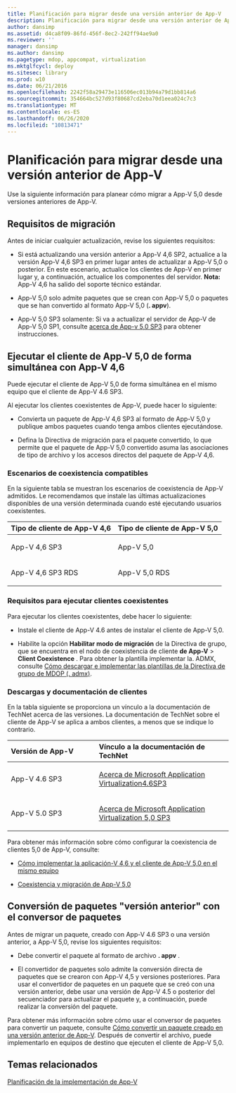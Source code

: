 ```yaml
---
title: Planificación para migrar desde una versión anterior de App-V
description: Planificación para migrar desde una versión anterior de App-V
author: dansimp
ms.assetid: d4ca8f09-86fd-456f-8ec2-242ff94ae9a0
ms.reviewer: ''
manager: dansimp
ms.author: dansimp
ms.pagetype: mdop, appcompat, virtualization
ms.mktglfcycl: deploy
ms.sitesec: library
ms.prod: w10
ms.date: 06/21/2016
ms.openlocfilehash: 2242f58a29473e116506ec013b94a79d1bb814a6
ms.sourcegitcommit: 354664bc527d93f80687cd2eba70d1eea024c7c3
ms.translationtype: MT
ms.contentlocale: es-ES
ms.lasthandoff: 06/26/2020
ms.locfileid: "10813471"
---
```

# Planificación para migrar desde una versión anterior de App-V


Use la siguiente información para planear cómo migrar a App-V 5,0 desde versiones anteriores de App-V.

## Requisitos de migración


Antes de iniciar cualquier actualización, revise los siguientes requisitos:

-   Si está actualizando una versión anterior a App-V 4,6 SP2, actualice a la versión App-V 4,6 SP3 en primer lugar antes de actualizar a App-V 5,0 o posterior. En este escenario, actualice los clientes de App-V en primer lugar y, a continuación, actualice los componentes del servidor.
**Nota:** App-V 4,6 ha salido del soporte técnico estándar.

-   App-V 5,0 solo admite paquetes que se crean con App-V 5,0 o paquetes que se han convertido al formato App-V 5,0 (**. appv**).

-   App-V 5,0 SP3 solamente: Si va a actualizar el servidor de App-V de App-V 5,0 SP1, consulte [acerca de App-v 5,0 SP3](about-app-v-50-sp3.md#bkmk-migrate-to-50sp3) para obtener instrucciones.

## Ejecutar el cliente de App-V 5,0 de forma simultánea con App-V 4,6


Puede ejecutar el cliente de App-V 5,0 de forma simultánea en el mismo equipo que el cliente de App-V 4.6 SP3.

Al ejecutar los clientes coexistentes de App-V, puede hacer lo siguiente:

-   Convierta un paquete de App-V 4,6 SP3 al formato de App-V 5,0 y publique ambos paquetes cuando tenga ambos clientes ejecutándose.

-   Defina la Directiva de migración para el paquete convertido, lo que permite que el paquete de App-V 5,0 convertido asuma las asociaciones de tipo de archivo y los accesos directos del paquete de App-V 4,6.

### Escenarios de coexistencia compatibles

En la siguiente tabla se muestran los escenarios de coexistencia de App-V admitidos. Le recomendamos que instale las últimas actualizaciones disponibles de una versión determinada cuando esté ejecutando usuarios coexistentes.

<table>
<colgroup>
<col width="50%" />
<col width="50%" />
</colgroup>
<thead>
<tr class="header">
<th align="left">Tipo de cliente de App-V 4,6</th>
<th align="left">Tipo de cliente de App-V 5,0</th>
</tr>
</thead>
<tbody>
<tr class="odd">
<td align="left"><p>App-V 4,6 SP3</p></td>
<td align="left"><p>App-V 5,0</p></td>
</tr>
<tr class="even">
<td align="left"><p>App-V 4,6 SP3 RDS</p></td>
<td align="left"><p>App-V 5,0 RDS</p></td>
</tr>
</tbody>
</table>

 

### Requisitos para ejecutar clientes coexistentes

Para ejecutar los clientes coexistentes, debe hacer lo siguiente:

-   Instale el cliente de App-V 4.6 antes de instalar el cliente de App-V 5,0.

-   Habilite la opción **Habilitar modo de migración** de la Directiva de grupo, que se encuentra en el nodo de coexistencia de cliente **de App-V** &gt; **Client Coexistence** . Para obtener la plantilla implementar la. ADMX, consulte [Cómo descargar e implementar las plantillas de la Directiva de grupo de MDOP (. admx)](https://technet.microsoft.com/library/dn659707.aspx).

### Descargas y documentación de clientes

En la tabla siguiente se proporciona un vínculo a la documentación de TechNet acerca de las versiones. La documentación de TechNet sobre el cliente de App-V se aplica a ambos clientes, a menos que se indique lo contrario.

<table>
<colgroup>
<col width="33%" />
<col width="50%" />
</colgroup>
<thead>
<tr class="header">
<th align="left">Versión de App-V</th>
<th align="left">Vínculo a la documentación de TechNet</th>
</tr>
</thead>
<tbody>
<tr class="odd">
<td align="left"><p>App-V 4.6 SP3</p></td>
<td align="left"><p><a href="https://technet.microsoft.com/library/dn511019.aspx" data-raw-source="[About Microsoft Application Virtualization 4.6 SP3](https://technet.microsoft.com/library/dn511019.aspx)">Acerca de Microsoft Application Virtualization4.6SP3</a></p></td>
</tr>
<tr class="even">
<td align="left"><p>App-V 5.0 SP3</p></td>
<td align="left"><p><a href="about-app-v-50-sp3.md" data-raw-source="[About Microsoft Application Virtualization 5.0 SP3](about-app-v-50-sp3.md)">Acerca de Microsoft Application Virtualization 5,0 SP3</a></p></td>
</tr>
</tbody>
</table>

 

Para obtener más información sobre cómo configurar la coexistencia de clientes 5,0 de App-V, consulte:

-   [Cómo implementar la aplicación-V 4,6 y el cliente de App-V 5,0 en el mismo equipo](how-to-deploy-the-app-v-46-and-the-app-v--50-client-on-the-same-computer.md)

-   [Coexistencia y migración de App-V 5,0](https://technet.microsoft.com/windows/jj835811.aspx)

## <a href="" id="converting--previous-version--packages-using-the-package-converter-"></a>Conversión de paquetes "versión anterior" con el conversor de paquetes


Antes de migrar un paquete, creado con App-V 4.6 SP3 o una versión anterior, a App-V 5,0, revise los siguientes requisitos:

-   Debe convertir el paquete al formato de archivo **. appv** .

-   El convertidor de paquetes solo admite la conversión directa de paquetes que se crearon con App-V 4,5 y versiones posteriores. Para usar el convertidor de paquetes en un paquete que se creó con una versión anterior, debe usar una versión de App-V 4.5 o posterior del secuenciador para actualizar el paquete y, a continuación, puede realizar la conversión del paquete.

Para obtener más información sobre cómo usar el conversor de paquetes para convertir un paquete, consulte [Cómo convertir un paquete creado en una versión anterior de App-V](how-to-convert-a-package-created-in-a-previous-version-of-app-v.md). Después de convertir el archivo, puede implementarlo en equipos de destino que ejecuten el cliente de App-V 5,0.






## Temas relacionados


[Planificación de la implementación de App-V](planning-to-deploy-app-v.md)

 

 





